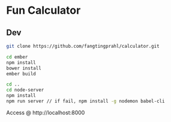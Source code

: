 # Fun Calculator

## Dev

```bash
git clone https://github.com/fangtingprahl/calculator.git

cd ember
npm install
bower install
ember build

cd ..
cd node-server
npm install
npm run server // if fail, npm install -g nodemon babel-cli
```

Access @ http://localhost:8000

